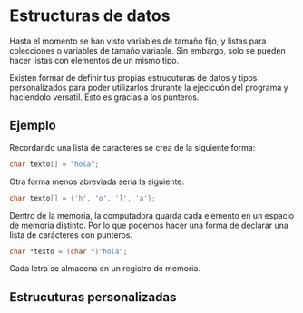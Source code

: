 # Estructuras de datos

Hasta el momento se han visto variables de tamaño fijo, y listas para colecciones o variables de tamaño variable. Sin embargo, solo se pueden hacer listas con elementos de un mismo tipo.

Existen formar de definir tus propias estrucuturas de datos y tipos personalizados para poder utilizarlos drurante la ejecicuón del programa y haciendolo versatil. Esto es gracias a los punteros.

## Ejemplo

Recordando una lista de caracteres se crea de la siguiente forma:

```c++
char texto[] = "hola";
```

Otra forma menos abreviada sería la siguiente:

```c++
char texto[] = {'h', 'o', 'l', 'a'};
```

Dentro de la memoria, la computadora guarda cada elemento en un espacio de memoria distinto. Por lo que podemos hacer una forma de declarar una lista de carácteres con punteros.

```c++
char *texto = (char *)"hola";
```

Cada letra se almacena en un registro de memoria.

## Estrucuturas personalizadas
